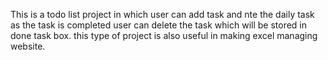 This is a todo list project in which user can add task and nte the daily task as the task is completed user can delete the task which will be stored in done task box.
this type of project is also useful in making excel managing website.
